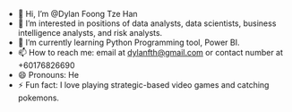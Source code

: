 - 👋 Hi, I’m @Dylan Foong Tze Han
- 👀 I’m interested in positions of data analysts, data scientists, business intelligence analysts, and risk analysts.
- 🌱 I’m currently learning Python Programming tool, Power BI.
- 📫 How to reach me: email at dylanfth@gmail.com or contact number at +60176826690
- 😄 Pronouns: He
- ⚡ Fun fact: I love playing strategic-based video games and catching pokemons.

<!---
dylanfth/dylanfth is a ✨ special ✨ repository because its `README.md` (this file) appears on your GitHub profile.
You can click the Preview link to take a look at your changes.
--->
